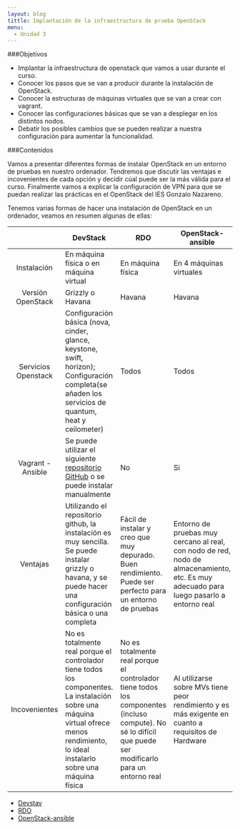 ```yaml
---
layout: blog
tittle: Implantación de la infraestructura de prueba OpenStack
menu:
  - Unidad 3
---
```

###Objetivos

* Implantar la infraestructura de openstack que vamos a usar durante el curso.
* Conocer los pasos que se van a producir durante la instalación de OpenStack.
* Conocer la estructuras de máquinas virtuales que se van a crear con vagrant.
* Conocer las configuraciones básicas que se van a desplegar en los distintos nodos.
* Debatir los posibles cambios que se pueden realizar a nuestra configuración para aumentar la funcionalidad.

###Contenidos

Vamos a presentar diferentes formas de instalar OpenStack en un entorno de pruebas en nuestro ordenador. Tendremos que discutir las ventajas e incovenientes de cada opción y decidir cúal puede ser la más válida para el curso. Finalmente vamos a explicar la configuración de VPN para que se puedan realizar las prácticas en el OpenStack del IES Gonzalo Nazareno.

Tenemos varias formas de hacer una instalación de OpenStack en un ordenador, veamos en resumen algunas de ellas:

|     |DevStack|RDO|OpenStack-ansible|
|:---:|--------|---|-----------------|
|Instalación|En máquina física o en máquina virtual|En máquina física|En 4 máquinas virtuales|
|Versión OpenStack|Grizzly o Havana|Havana|Havana|
|Servicios Openstack|Configuración básica (nova, cinder, glance, keystone, swift, horizon); Configuración completa(se añaden los servicios de quantum, heat y ceilometer)|Todos|Todos|
|Vagrant - Ansible|Se puede utilizar el siguiente [repositorio GitHub](https://github.com/xiaohanyu/vagrant-ansible-devstack) o se puede instalar manualmente|No|Si|
|Ventajas|Utilizando el repositorio github, la instalación es muy sencilla. Se puede instalar grizzly o havana, y se puede hacer una configuración básica o una completa|Fácil de instalar y creo que muy depurado. Buen rendimiento. Puede ser perfecto para un entorno de pruebas|Entorno de pruebas muy cercano al real, con nodo de red, nodo de almacenamiento, etc. Es muy adecuado para luego pasarlo a entorno real|
|Incovenientes|No es totalmente real porque el controlador tiene todos los componentes. La instalación sobre una máquina virtual ofrece menos rendimiento, lo ideal instalarlo sobre una máquina física|No es totalmente real porque el controlador tiene todos los componentes (incluso compute). No sé lo difícil que puede ser modificarlo para un entorno real|Al utilizarse sobre MVs tiene peor rendimiento y es más exigente en cuanto a requisitos de Hardware|

* [Devstav](devstack)
* [RDO](rdo)
* [OpenStack-ansible](openstack-ansible)

